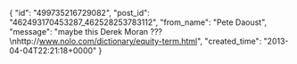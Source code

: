  {
   "id": "499735216729082",
   "post_id": "462493170453287_462528253783112",
   "from_name": "Pete Daoust",
   "message": "maybe this Derek Moran ???\nhttp://www.nolo.com/dictionary/equity-term.html",
   "created_time": "2013-04-04T22:21:18+0000"
 }
